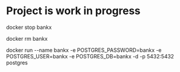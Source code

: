 # Project is work in progress

docker stop bankx

docker rm bankx

docker run --name bankx -e POSTGRES_PASSWORD=bankx -e POSTGRES_USER=bankx -e POSTGRES_DB=bankx -d -p 5432:5432 postgres
